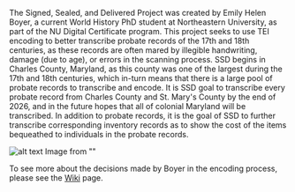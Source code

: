 The Signed, Sealed, and Delivered Project was created by Emily Helen Boyer, a current World History PhD student at Northeastern University, as part of the NU Digital Certificate program.
This project seeks to use TEI encoding to better transcribe probate records of the 17th and 18th centuries, as these records are often mared by illegible handwriting, damage (due to age), or errors in the scanning process. 
SSD begins in Charles County, Maryland, as this county was one of the largest during the 17th and 18th centuries, which in-turn means that there is a large pool of probate records to transcribe and encode. 
It is SSD goal to transcribe every probate record from Charles County and St. Mary's County by the end of 2026, and in the future hopes that all of colonial Maryland will be transcribed. 
In addition to probate records, it is the goal of SSD to further transcribe corresponding inventory records as to show the cost of the items bequeathed to individuals in the probate records.




![alt text]()
Image from ""

To see more about the decisions made by Boyer in the encoding process, please see the [Wiki]([url](https://github.com/emilyhboyer/Signed-Sealed-Delivered/wiki)) page. 
